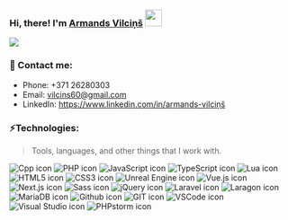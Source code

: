 <h3>
    Hi, there! I'm <a href="https://github.com/choxen/">Armands Vilciņš</a>
    <img src="https://raw.githubusercontent.com/MartinHeinz/MartinHeinz/master/wave.gif" width="30px">
</h3>

<a href="https://git.io/typing-svg">
    <img src="https://readme-typing-svg.demolab.com?font=Fira+Code&weight=600&pause=1000&color=AAB0B6&center=false&width=435&height=35&lines=Full-stack+web+and+game+developer;2%2B+years+of+coding+experience;Always+learning+new+things">
</a>

### 📖 Contact me:
- Phone: +371 26280303
- Email: vilcins60@gmail.com
- LinkedIn: https://www.linkedin.com/in/armands-vilciņš

### ⚡Technologies:
> Tools, languages, and other things that I work with.
<p>
    <img src="https://img.shields.io/badge/C%2B%2B-00599C?style=for-the-badge&logo=c%2B%2B&logoColor=white" alt="Cpp icon">
    <img src="https://img.shields.io/badge/PHP-777BB4?style=for-the-badge&logo=php&logoColor=white" alt="PHP icon">
    <img src="https://img.shields.io/badge/JavaScript-323330?style=for-the-badge&logo=javascript&logoColor=F7DF1E" alt="JavaScript icon">
    <img src="https://img.shields.io/badge/TypeScript-007ACC?style=for-the-badge&logo=typescript&logoColor=white"alt="TypeScript icon">
    <img src="https://img.shields.io/badge/Lua-2C2D72?style=for-the-badge&logo=lua&logoColor=white"alt="Lua icon">
    <img src="https://img.shields.io/badge/HTML5-E34F26?style=for-the-badge&logo=html5&logoColor=white" alt="HTML5 icon">
    <img src="https://img.shields.io/badge/CSS3-1572B6?style=for-the-badge&logo=css3&logoColor=white"alt="CSS3 icon">
    <img src="https://img.shields.io/badge/-Unreal%20Engine-313131?style=for-the-badge&logo=unreal-engine&logoColor=white"alt="Unreal Engine icon">
    <img src="https://img.shields.io/badge/Vue%20js-35495E?style=for-the-badge&logo=vuedotjs&logoColor=4FC08D"alt="Vue.js icon">
    <img src="https://img.shields.io/badge/next%20js-000000?style=for-the-badge&logo=nextdotjs&logoColor=white"alt="Next.js icon">
    <img src="https://img.shields.io/badge/Sass-CC6699?style=for-the-badge&logo=sass&logoColor=white"alt="Sass icon">
    <img src="https://img.shields.io/badge/jQuery-0769AD?style=for-the-badge&logo=jquery&logoColor=white"alt="jQuery icon">
    <img src="https://img.shields.io/badge/Laravel-FF2D20?style=for-the-badge&logo=laravel&logoColor=white" alt="Laravel icon">
    <img src="https://img.shields.io/badge/Laragon-0E83CD?style=for-the-badge&logo=Laragon&logoColor=white" alt="Laragon icon">
    <img src="https://img.shields.io/badge/MariaDB-003545?style=for-the-badge&logo=mariadb&logoColor=white"alt="MariaDB icon">
    <img src="https://img.shields.io/badge/GitHub-100000?style=for-the-badge&logo=github&logoColor=white"alt="Github icon">
    <img src="https://img.shields.io/badge/GIT-E44C30?style=for-the-badge&logo=git&logoColor=white"alt="GIT icon">
    <img src="https://img.shields.io/badge/VSCode-0078D4?style=for-the-badge&logo=visual%20studio%20code&logoColor=white"alt="VSCode icon">
    <img src="https://img.shields.io/badge/Visual_Studio-5C2D91?style=for-the-badge&logo=visual%20studio&logoColor=white"alt="Visual Studio icon">
    <img src="https://img.shields.io/badge/-PHPStorm-181717?style=for-the-badge&logo=phpstorm&logoColor=white"alt="PHPstorm icon">
</p>
